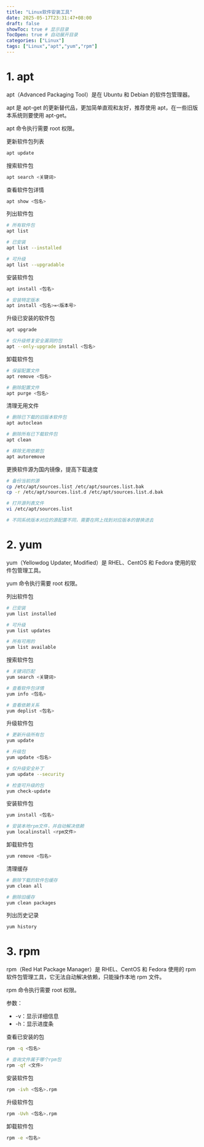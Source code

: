 ```yaml
---
title: "Linux软件安装工具"
date: 2025-05-17T23:31:47+08:00
draft: false
showToc: true # 显示目录
TocOpen: true # 自动展开目录
categories: ["Linux"]
tags: ["Linux","apt","yum","rpm"]
---
```


# 1. apt

apt（Advanced Packaging Tool）是在 Ubuntu 和 Debian 的软件包管理器。

apt 是 apt-get 的更新替代品，更加简单直观和友好，推荐使用 apt，在一些旧版本系统则要使用 apt-get。

apt 命令执行需要 root 权限。

更新软件包列表

```bash
apt update
```

搜索软件包

```bash
apt search <关键词>
```

查看软件包详情

```bash
apt show <包名>
```

列出软件包

```bash
# 所有软件包
apt list

# 已安装
apt list --installed

# 可升级
apt list --upgradable
```

安装软件包

```bash
apt install <包名>

# 安装特定版本
apt install <包名>=<版本号>
```

升级已安装的软件包

```bash
apt upgrade

# 仅升级修复安全漏洞的包
apt --only-upgrade install <包名>
```

卸载软件包

```bash
# 保留配置文件
apt remove <包名>

# 删除配置文件
apt purge <包名>
```

清理无用文件

```bash
# 删除已下载的旧版本软件包
apt autoclean

# 删除所有已下载软件包
apt clean

# 移除无用依赖包
apt autoremove
```

更换软件源为国内镜像，提高下载速度

```bash
# 备份当前的源
cp /etc/apt/sources.list /etc/apt/sources.list.bak
cp -r /etc/apt/sources.list.d /etc/apt/sources.list.d.bak

# 打开源列表文件
vi /etc/apt/sources.list

# 不同系统版本对应的源配置不同，需要在网上找到对应版本的替换进去
```

# 2. yum

yum（Yellowdog Updater, Modified）是 RHEL、CentOS 和 Fedora 使用的软件包管理工具。

yum 命令执行需要 root 权限。

列出软件包

```bash
# 已安装
yum list installed

# 可升级
yum list updates

# 所有可用的
yum list available
```

搜索软件包

```bash
# 关键词匹配
yum search <关键词>

# 查看软件包详情
yum info <包名>

# 查看依赖关系
yum deplist <包名>
```

升级软件包

```bash
# 更新升级所有包
yum update

# 升级包
yum update <包名>

# 仅升级安全补丁
yum update --security

# 检查可升级的包
yum check-update
```

安装软件包

```bash
yum install <包名>

# 安装本地rpm文件，并自动解决依赖
yum localinstall <rpm文件>
```

卸载软件包

```bash
yum remove <包名>
```

清理缓存

```bash
# 删除下载的软件包缓存
yum clean all

# 删除旧缓存
yum clean packages
```

列出历史记录

```bash
yum history
```

# 3. rpm

rpm（Red Hat Package Manager）是 RHEL、CentOS 和 Fedora 使用的 rpm 软件包管理工具，它无法自动解决依赖，只能操作本地 rpm 文件。

rpm 命令执行需要 root 权限。

参数：

* -v：显示详细信息
* -h：显示进度条

查看已安装的包

```bash
rpm -q <包名>

# 查询文件属于哪个rpm包
rpm -qf <文件>
```

安装软件包

```bash
rpm -ivh <包名>.rpm
```

升级软件包

```bash
rpm -Uvh <包名>.rpm
```

卸载软件包

```bash
rpm -e <包名>
```

